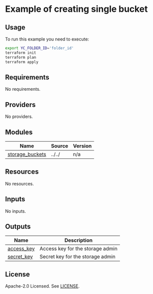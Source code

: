 # Example of creating single bucket

## Usage

To run this example you need to execute:

```bash
export YC_FOLDER_ID='folder_id'
terraform init
terraform plan
terraform apply
```


<!-- BEGINNING OF PRE-COMMIT-TERRAFORM DOCS HOOK -->
## Requirements

No requirements.

## Providers

No providers.

## Modules

| Name | Source | Version |
|------|--------|---------|
| <a name="module_storage_buckets"></a> [storage\_buckets](#module\_storage\_buckets) | ../../ | n/a |

## Resources

No resources.

## Inputs

No inputs.

## Outputs

| Name | Description |
|------|-------------|
| <a name="output_access_key"></a> [access\_key](#output\_access\_key) | Access key for the storage admin |
| <a name="output_secret_key"></a> [secret\_key](#output\_secret\_key) | Secret key for the storage admin |
<!-- END OF PRE-COMMIT-TERRAFORM DOCS HOOK -->

## License

Apache-2.0 Licensed.
See [LICENSE](https://github.com/terraform-yacloud-modules/terraform-yandex-storage-bucket/blob/main/LICENSE).
